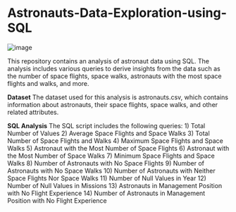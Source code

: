 # Astronauts-Data-Exploration-using-SQL

![image](https://github.com/SaloniPandya/Astronauts-Data-Exploration-using-SQL/assets/112477782/6f63cc3e-98e4-42ac-a394-1c13ee92b68c)

This repository contains an analysis of astronaut data using SQL. The analysis includes various queries to derive insights from the data such as the number of space flights, space walks, astronauts with the most space flights and walks, and more.

**Dataset**
The dataset used for this analysis is astronauts.csv, which contains information about astronauts, their space flights, space walks, and other related attributes.

**SQL Analysis**
The SQL script includes the following queries:
                  1) Total Number of Values
                  2) Average Space Flights and Space Walks
                  3) Total Number of Space Flights and Walks
                  4) Maximum Space Flights and Space Walks
                  5) Astronaut with the Most Number of Space Flights
                  6) Astronaut with the Most Number of Space Walks
                  7) Minimum Space Flights and Space Walks
                  8) Number of Astronauts with No Space Flights
                  9) Number of Astronauts with No Space Walks
                  10) Number of Astronauts with Neither Space Flights Nor Space Walks
                  11) Number of Null Values in Year
                  12) Number of Null Values in Missions
                  13) Astronauts in Management Position with No Flight Experience
                  14) Number of Astronauts in Management Position with No Flight Experience
